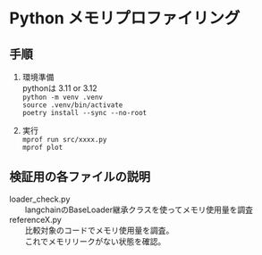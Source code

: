 # Python メモリプロファイリング
## 手順
1. 環境準備  
pythonは 3.11 or 3.12  
`python -m venv .venv`  
`source .venv/bin/activate`  
`poetry install --sync --no-root`

2. 実行  
`mprof run src/xxxx.py`  
`mprof plot`

## 検証用の各ファイルの説明
loader_check.py  
　　langchainのBaseLoader継承クラスを使ってメモリ使用量を調査
referenceX.py  
　　比較対象のコードでメモリ使用量を調査。  
　　これでメモリリークがない状態を確認。